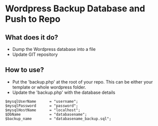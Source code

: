 # Wordpress Backup Database and Push to Repo
## What does it do?
- Dump the Wordpress database into a file
- Update GIT repository
## How to use?
- Put the 'backup.php' at the root of your repo. This can be either your template or whole wordpress folder.
- Update the 'backup.php' with the database details

```
$mysqlUserName      = "username";
$mysqlPassword      = "password";
$mysqlHostName      = "localhost";
$DbName             = "databasename";
$backup_name        = "databasename_backup.sql";
```
